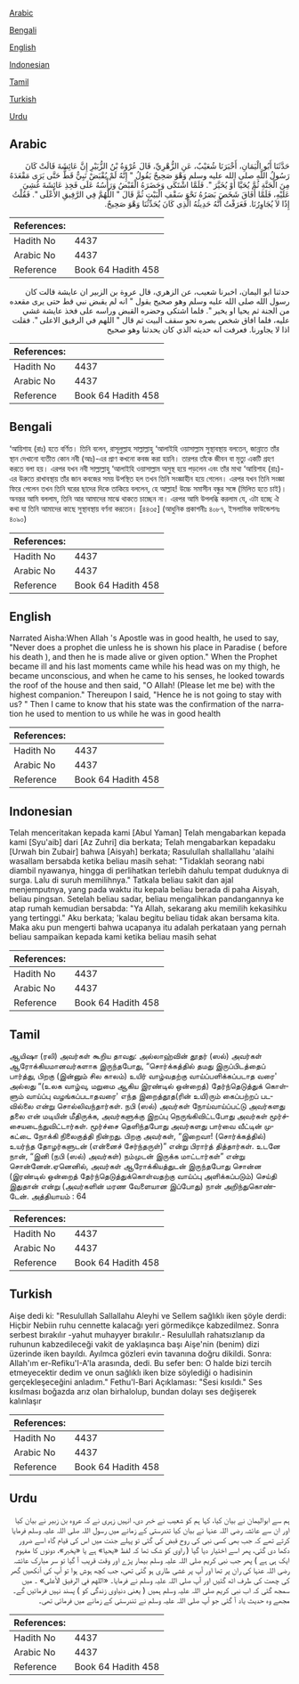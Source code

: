 [Arabic](#arabic)

[Bengali](#bengali)

[English](#english)

[Indonesian](#indonesian)

[Tamil](#tamil)

[Turkish](#turkish)

[Urdu](#urdu)

## Arabic


<div dir="rtl" lang="ar" style={{fontSize:'larger',backgroundColor:'#f8f9fa',padding:20}}>
حَدَّثَنَا أَبُو الْيَمَانِ، أَخْبَرَنَا شُعَيْبٌ، عَنِ الزُّهْرِيِّ، قَالَ عُرْوَةُ بْنُ الزُّبَيْرِ إِنَّ عَائِشَةَ قَالَتْ كَانَ رَسُولُ اللَّهِ صلى الله عليه وسلم وَهْوَ صَحِيحٌ يَقُولُ ‏"‏ إِنَّهُ لَمْ يُقْبَضْ نَبِيٌّ قَطُّ حَتَّى يَرَى مَقْعَدَهُ مِنَ الْجَنَّةِ ثُمَّ يُحَيَّا أَوْ يُخَيَّرَ ‏"‏‏.‏ فَلَمَّا اشْتَكَى وَحَضَرَهُ الْقَبْضُ وَرَأْسُهُ عَلَى فَخِذِ عَائِشَةَ غُشِيَ عَلَيْهِ، فَلَمَّا أَفَاقَ شَخَصَ بَصَرُهُ نَحْوَ سَقْفِ الْبَيْتِ ثُمَّ قَالَ ‏"‏ اللَّهُمَّ فِي الرَّفِيقِ الأَعْلَى ‏"‏‏.‏ فَقُلْتُ إِذًا لاَ يُجَاوِرُنَا‏.‏ فَعَرَفْتُ أَنَّهُ حَدِيثُهُ الَّذِي كَانَ يُحَدِّثُنَا وَهْوَ صَحِيحٌ‏.‏
</div>
<div style={{backgroundColor:'#f8f9fa',padding:20, marginBottom: 10}}><table> <thead> <tr> <th>References:</th> <th></th> </tr> </thead> <tbody><tr><td>Hadith No</td><td>4437</td></tr><tr><td>Arabic No</td><td>4437</td></tr><tr><td>Reference</td><td>Book 64 Hadith 458</td></tr></tbody></table></div>


<div dir="rtl" lang="ar" style={{fontSize:'larger',backgroundColor:'#f8f9fa',padding:20}}>
حدثنا ابو اليمان، اخبرنا شعيب، عن الزهري، قال عروة بن الزبير ان عايشة قالت كان رسول الله صلى الله عليه وسلم وهو صحيح يقول " انه لم يقبض نبي قط حتى يرى مقعده من الجنة ثم يحيا او يخير ". فلما اشتكى وحضره القبض وراسه على فخذ عايشة غشي عليه، فلما افاق شخص بصره نحو سقف البيت ثم قال " اللهم في الرفيق الاعلى ". فقلت اذا لا يجاورنا. فعرفت انه حديثه الذي كان يحدثنا وهو صحيح
</div>
<div style={{backgroundColor:'#f8f9fa',padding:20, marginBottom: 10}}><table> <thead> <tr> <th>References:</th> <th></th> </tr> </thead> <tbody><tr><td>Hadith No</td><td>4437</td></tr><tr><td>Arabic No</td><td>4437</td></tr><tr><td>Reference</td><td>Book 64 Hadith 458</td></tr></tbody></table></div>

## Bengali


<div dir="ltr" lang="bn" style={{fontSize:'larger',backgroundColor:'#f8f9fa',padding:20}}>
‘আয়িশাহ (রাঃ) হতে বর্ণিত। তিনি বলেন, রাসূলুল্লাহ সাল্লাল্লাহু ‘আলাইহি ওয়াসাল্লাম সুস্থাবস্থায় বলতেন, জান্নাতে তাঁর স্থান দেখানো ব্যতীত কোন নবী (আঃ)-এর প্রাণ কখনো কবজ করা হয়নি। তারপর তাঁকে জীবন বা মৃত্যু একটি গ্রহণ করতে বলা হয়। এরপর যখন নবী সাল্লাল্লাহু ‘আলাইহি ওয়াসাল্লাম অসুস্থ হয়ে পড়লেন এবং তাঁর মাথা ‘আয়িশাহ (রাঃ)-এর উরুতে রাখাবস্থায় তাঁর জান কবজের সময় উপস্থিত হল তখন তিনি সংজ্ঞাহীন হয়ে গেলেন। এরপর যখন তিনি সংজ্ঞা ফিরে পেলেন তখন তিনি ঘরের ছাদের দিকে তাকিয়ে বললেন, হে আল্লাহ! উচ্চে সমাসীন বন্ধুর সঙ্গে (মিলিত হতে চাই)। অনন্তর আমি বললাম, তিনি আর আমাদের মাঝে থাকতে চাচ্ছেন না। এরপর আমি উপলব্ধি করলাম যে, এটা হচ্ছে ঐ কথা যা তিনি আমাদের কাছে সুস্থাবস্থায় বর্ণনা করতেন। [৪৪৩৫] (আধুনিক প্রকাশনীঃ ৪০৮৭, ইসলামিক ফাউন্ডেশনঃ ৪০৯০)
</div>
<div style={{backgroundColor:'#f8f9fa',padding:20, marginBottom: 10}}><table> <thead> <tr> <th>References:</th> <th></th> </tr> </thead> <tbody><tr><td>Hadith No</td><td>4437</td></tr><tr><td>Arabic No</td><td>4437</td></tr><tr><td>Reference</td><td>Book 64 Hadith 458</td></tr></tbody></table></div>

## English


<div dir="ltr" lang="en" style={{fontSize:'larger',backgroundColor:'#f8f9fa',padding:20}}>
Narrated Aisha:When Allah 's Apostle was in good health, he used to say, "Never does a prophet die unless he is shown his place in Paradise ( before his death ), and then he is made alive or given option." When the Prophet became ill and his last moments came while his head was on my thigh, he became unconscious, and when he came to his senses, he looked towards the roof of the house and then said, "O Allah! (Please let me be) with the highest companion." Thereupon I said, "Hence he is not going to stay with us? " Then I came to know that his state was the confirmation of the narration he used to mention to us while he was in good health
</div>
<div style={{backgroundColor:'#f8f9fa',padding:20, marginBottom: 10}}><table> <thead> <tr> <th>References:</th> <th></th> </tr> </thead> <tbody><tr><td>Hadith No</td><td>4437</td></tr><tr><td>Arabic No</td><td>4437</td></tr><tr><td>Reference</td><td>Book 64 Hadith 458</td></tr></tbody></table></div>

## Indonesian


<div dir="ltr" lang="id" style={{fontSize:'larger',backgroundColor:'#f8f9fa',padding:20}}>
Telah menceritakan kepada kami [Abul Yaman] Telah mengabarkan kepada kami [Syu'aib] dari [Az Zuhri] dia berkata; Telah mengabarkan kepadaku [Urwah bin Zubair] bahwa [Aisyah] berkata; Rasulullah shallallahu 'alaihi wasallam bersabda ketika beliau masih sehat: "Tidaklah seorang nabi diambil nyawanya, hingga di perlihatkan terlebih dahulu tempat duduknya di surga. Lalu di suruh memilihnya." Tatkala beliau sakit dan ajal menjemputnya, yang pada waktu itu kepala beliau berada di paha Aisyah, beliau pingsan. Setelah beliau sadar, beliau mengalihkan pandangannya ke atap rumah kemudian bersabda: "Ya Allah, sekarang aku memilih kekasihku yang tertinggi." Aku berkata; 'kalau begitu beliau tidak akan bersama kita. Maka aku pun mengerti bahwa ucapanya itu adalah perkataan yang pernah beliau sampaikan kepada kami ketika beliau masih sehat
</div>
<div style={{backgroundColor:'#f8f9fa',padding:20, marginBottom: 10}}><table> <thead> <tr> <th>References:</th> <th></th> </tr> </thead> <tbody><tr><td>Hadith No</td><td>4437</td></tr><tr><td>Arabic No</td><td>4437</td></tr><tr><td>Reference</td><td>Book 64 Hadith 458</td></tr></tbody></table></div>

## Tamil


<div dir="ltr" lang="ta" style={{fontSize:'larger',backgroundColor:'#f8f9fa',padding:20}}>
ஆயிஷா (ரலி) அவர்கள் கூறிய தாவது: அல்லாஹ்வின் தூதர் (ஸல்) அவர்கள் ஆரோக்கியமானவர்களாக இருந்தபோது, “சொர்க்கத்தில் தமது இருப்பிடத்தைப் பார்த்து, பிறகு (இன்னும் சில காலம்) உயிர் வாழ்வதற்கு வாய்ப்பளிக்கப்படாத வரை' அல்லது “(உலக வாழ்வு, மறுமை ஆகிய இரண்டில் ஒன்றைத்) தேர்ந்தெடுத்துக் கொள்ளும் வாய்ப்பு வழங்கப்படாதவரை' எந்த இறைத்தூத(ரின் உயி)ரும் கைப்பற்றப் படவில்லை என்று சொல்லிவந்தார்கள். நபி (ஸல்) அவர்கள் நோய்வாய்ப்பட்டு அவர்களது தலை என் மடியின் மீதிருக்க, அவர்களுக்கு இறப்பு நெருங்கிவிட்டபோது அவர்கள் மூர்ச்சையடைந்துவிட்டார்கள். மூர்ச்சை தெளிந்தபோது அவர்களது பார்வை வீட்டின் முகட்டை நோக்கி நிலைகுத்தி நின்றது. பிறகு அவர்கள், “இறைவா! (சொர்க்கத்தில்) உயர்ந்த தோழர்களுடன் (என்னைச் சேர்ந்தருள்)” என்று பிரார்த் தித்தார்கள். உடனே நான், “இனி (நபி (ஸல்) அவர்கள்) நம்முடன் இருக்க மாட்டார்கள்” என்று சொன்னேன்.ஏனெனில், அவர்கள் ஆரோக்கியத்துடன் இருந்தபோது சொன்ன (இரண்டில் ஒன்றைத் தேர்ந்தெடுத்துக்கொள்வதற்கு வாய்ப்பு அளிக்கப்படும்) செய்தி இதுதான் என்று (அவர்களின் மரண வேளையான இப்போது) நான் அறிந்துகொண்டேன். அத்தியாயம் : 64
</div>
<div style={{backgroundColor:'#f8f9fa',padding:20, marginBottom: 10}}><table> <thead> <tr> <th>References:</th> <th></th> </tr> </thead> <tbody><tr><td>Hadith No</td><td>4437</td></tr><tr><td>Arabic No</td><td>4437</td></tr><tr><td>Reference</td><td>Book 64 Hadith 458</td></tr></tbody></table></div>

## Turkish


<div dir="ltr" lang="tr" style={{fontSize:'larger',backgroundColor:'#f8f9fa',padding:20}}>
Aişe dedi ki: "Resulullah Sallallahu Aleyhi ve Sellem sağlıklı iken şöyle derdi: Hiçbir Nebiin ruhu cennette kalacağı yeri görmedikçe kabzedilmez. Sonra serbest bırakılır -yahut muhayyer bırakılır.- Resulullah rahatsızlanıp da ruhunun kabzedileceği vakit de yaklaşınca başı Aişe'nin (benim) dizi üzerinde iken bayıldı. Ayılmca gözleri evin tavanına doğru dikildi. Sonra: Allah'ım er-Refiku'I-A'la arasında, dedi. Bu sefer ben: O halde bizi tercih etmeyecektir dedim ve onun sağlıklı iken bize söylediği o hadisinin gerçekleşeceğini anladım." Fethu'l-Bari Açıklaması: "Sesi kısıldı." Ses kısılması boğazda arız olan birhalolup, bundan dolayı ses değişerek kalınlaşır
</div>
<div style={{backgroundColor:'#f8f9fa',padding:20, marginBottom: 10}}><table> <thead> <tr> <th>References:</th> <th></th> </tr> </thead> <tbody><tr><td>Hadith No</td><td>4437</td></tr><tr><td>Arabic No</td><td>4437</td></tr><tr><td>Reference</td><td>Book 64 Hadith 458</td></tr></tbody></table></div>

## Urdu


<div dir="rtl" lang="ur" style={{fontSize:'larger',backgroundColor:'#f8f9fa',padding:20}}>
ہم سے ابوالیمان نے بیان کیا، کہا ہم کو شعیب نے خبر دی، انہیں زہری نے کہ عروہ بن زبیر نے بیان کیا اور ان سے عائشہ رضی اللہ عنہا نے بیان کیا تندرستی کے زمانے میں رسول اللہ صلی اللہ علیہ وسلم فرمایا کرتے تھے کہ جب بھی کسی نبی کی روح قبض کی گئی تو پہلے جنت میں اس کی قیام گاہ اسے ضرور دکھا دی گئی، پھر اسے اختیار دیا گیا ( راوی کو شک تھا کہ لفظ «يحيا» ہے یا «يخير»،‏‏‏‏ دونوں کا مفہوم ایک ہی ہے ) پھر جب نبی کریم صلی اللہ علیہ وسلم بیمار پڑے اور وقت قریب آ گیا تو سر مبارک عائشہ رضی اللہ عنہا کی ران پر تھا اور آپ پر غشی طاری ہو گئی تھی، جب کچھ ہوش ہوا تو آپ کی آنکھیں گھر کی چھت کی طرف اٹھ گئیں اور آپ صلی اللہ علیہ وسلم نے فرمایا۔ «اللهم في الرفيق الأعلى» ۔ میں سمجھ گئی کہ اب نبی کریم صلی اللہ علیہ وسلم ہمیں ( یعنی دنیاوی زندگی کو ) پسند نہیں فرمائیں گے۔ مجھے وہ حدیث یاد آ گئی جو آپ صلی اللہ علیہ وسلم نے تندرستی کے زمانے میں فرمائی تھی۔
</div>
<div style={{backgroundColor:'#f8f9fa',padding:20, marginBottom: 10}}><table> <thead> <tr> <th>References:</th> <th></th> </tr> </thead> <tbody><tr><td>Hadith No</td><td>4437</td></tr><tr><td>Arabic No</td><td>4437</td></tr><tr><td>Reference</td><td>Book 64 Hadith 458</td></tr></tbody></table></div>